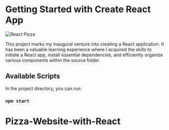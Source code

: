 # Getting Started with Create React App
![React Pizza](https://github.com/kenkwoelizabeth/Pizza-Website-with-React/assets/46757955/9a1f5497-8831-4cb7-aa0e-cff74a87933d)

This project marks my inaugural venture into creating a React application. It has been a valuable learning experience where I acquired the skills to initiate a React app, install essential dependencies, and efficiently organize various components within the source folder.


## Available Scripts

In the project directory, you can run:

### `npm start`
# Pizza-Website-with-React
